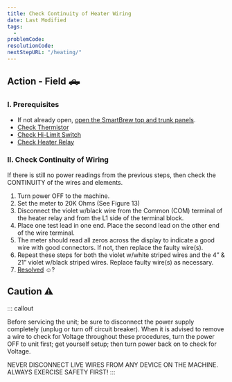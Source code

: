 ```yaml
---
title: Check Continuity of Heater Wiring
date: Last Modified 
tags:
  - 
problemCode: 
resolutionCode: 
nextStepURL: "/heating/"
---
```

## Action - Field 🛻

### I. Prerequisites

- If not already open, [open the SmartBrew top and trunk panels](/smartbrew/kb/open-smartbrew/).
- [Check Thermistor](/smartbrew/kb/check-thermistor/)
- [Check Hi-Limit Switch](/smartbrew/kb/check-hi-limit/)
- [Check Heater Relay](/smartbrew/kb/check-heater-relay/)

### II. Check Continuity of Wiring

If there is still no power readings from the previous steps, then check the CONTINUITY of the wires and elements.

1. Turn power OFF to the machine.
2. Set the meter to 20K Ohms (See Figure 13)
3. Disconnect the violet w/black wire from the Common (COM) terminal of the heater relay and from the L1 side of the terminal block.
4. Place one test lead in one end. Place the second lead on the other end of the wire terminal.
5. The meter should read all zeros across the display to indicate a good wire with good connectors. If not, then replace the faulty wire(s).
6. Repeat these steps for both the violet w/white striped wires and the 4” & 21” violet w/black striped wires. Replace faulty wire(s) as necessary.
7. [Resolved](/smartbrew/kb/resolutions#309) ☺️?

##  Caution ⚠️

::: callout

Before servicing the unit; be sure to disconnect the power supply completely (unplug or turn off circuit breaker). When it is advised to remove a wire to check for Voltage throughout these procedures, turn the power OFF to unit first; get yourself setup; then turn power back on to check for Voltage.

NEVER DISCONNECT LIVE WIRES FROM ANY DEVICE ON THE MACHINE. ALWAYS EXERCISE SAFETY FIRST!
:::

